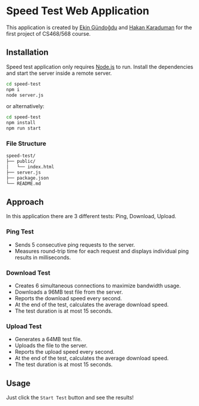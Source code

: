 # Speed Test Web Application
This application is created by [Ekin Gündoğdu] and [Hakan Karaduman] for the first project of CS468/568 course. 

## Installation
Speed test application only requires [Node.js](https://nodejs.org/) to run. 
Install the dependencies and start the server inside a remote server.

```sh
cd speed-test
npm i
node server.js
```

or alternatively:

```sh
cd speed-test
npm install
npm run start
```

### File Structure
```sh
speed-test/
├── public/
│   └── index.html
├── server.js
├── package.json
└── README.md
```

## Approach
In this application there are 3 different tests: Ping, Download, Upload.

### Ping Test
- Sends 5 consecutive ping requests to the server.
- Measures round-trip time for each request and displays individual ping results in milliseconds.

### Download Test
- Creates 6 simultaneous connections to maximize bandwidth usage.
- Downloads a 96MB test file from the server.
- Reports the download speed every second.
- At the end of the test, calculates the average download speed.
- The test duration is at most 15 seconds.

### Upload Test
- Generates a 64MB test file.
- Uploads the file to the server.
- Reports the upload speed every second.
- At the end of the test, calculates the average download speed.
- The test duration is at most 15 seconds.

## Usage
 Just click the `Start Test` button and see the results!

[//]: #
   [Ekin Gündoğdu]: <https://github.com/kafanagreta>
   [Hakan Karaduman]: <https://github.com/egelsia>
   [node.js]: <http://nodejs.org>

